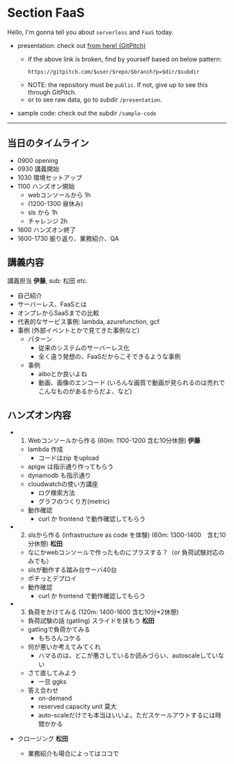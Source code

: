 # Section FaaS
Hello, I'm gonna tell you about `serverless` and `FaaS` today.

- presentation: check out [from here! (GitPitch)](https://gitpitch.com/take4mats/faas-handson?p=presentation)
  - if the above link is broken, find by yourself based on below pattern:
    ```
    https://gitpitch.com/$user/$repo/$branch?p=$dir/$subdir
    ```
  - NOTE: the repository must be `public`.  If not, give up to see this through GitPitch.
  - or to see raw data, go to subdir `/presentation`.

- sample code: check out the subdir `/sample-code`


---

## 当日のタイムライン
- 0900 opening
- 0930 講義開始
- 1030 環境セットアップ
- 1100 ハンズオン開始
    - webコンソールから 1h
    - (1200-1300 昼休み)
    - sls から 1h
    - チャレンジ 2h
- 1600 ハンズオン終了
- 1600-1730 振り返り、業務紹介、QA

## 講義内容
講義担当 **伊藤**, sub: 松田 etc.
- 自己紹介
- サーバーレス、FaaSとは
- オンプレからSaaSまでの比較
- 代表的なサービス事例: lambda, azurefunction, gcf
- 事例 (外部イベントとかで見てきた事例など)
    - パターン
        - 従来のシステムのサーバーレス化
        - 全く違う発想の、FaaSだからこそできるような事例
    - 事例
        - aiboとか良いよね
        - 動画、画像のエンコード (いろんな画質で動画が見られるのは売れでこんなものがあるからだよ、など)

## ハンズオン内容
- 1. Webコンソールから作る (60m: 1100-1200 含む10分休憩) **伊藤**
    - lambda 作成
        - コードはzip をupload
    - apigw は指示通り作ってもらう
    - dynamodb も指示通り
    - cloudwatchの使い方講座
        - ログ検索方法
        - グラフのつくり方(metric)
    - 動作確認
        - curl か frontend で動作確認してもらう

- 2. slsから作る (infrastructure as code を体験) (60m: 1300-1400　含む10分休憩) **松田**
    - なにかwebコンソールで作ったものにプラスする？（or 負荷試験対応のみでも）
    - slsが動作する踏み台サーバ40台
    - ポチっとデプロイ
    - 動作確認
        - curl か frontend で動作確認してもらう

- 3. 負荷をかけてみる (120m: 1400-1600 含む10分*2休憩)
    - 負荷試験の話 (gatling) スライドを挟もう **松田**
    - gatlingで負荷かてみる
        - もちろんコケる
    - 何が悪いか考えてみてくれ
        - ハマるのは、どこが悪さしているか読みづらい、autoscaleしていない
    - さて直してみよう
        - 一旦 ggks
    - 答え合わせ
        - on-demand
        - reserved capacity unit 莫大
        - auto-scaleだけでも本当はいいよ。ただスケールアウトするには時間かかる

- クロージング **松田**
    - 業務紹介も場合によってはココで
